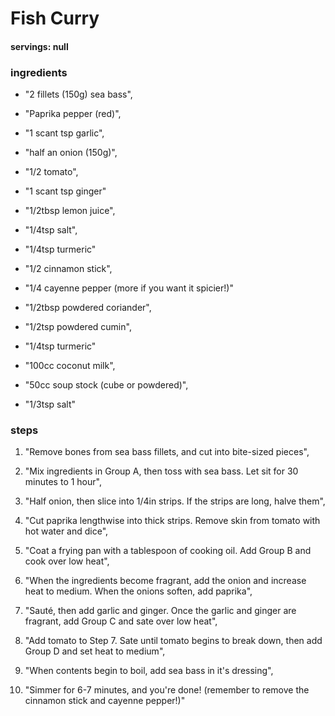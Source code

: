 # Fish Curry
#### servings: null
### ingredients
- "2 fillets (150g) sea bass",
- "Paprika pepper (red)",
- "1 scant tsp garlic",
- "half an onion (150g)",
- "1/2 tomato",
- "1 scant tsp ginger"
 
- "1/2tbsp lemon juice",
- "1/4tsp salt",
- "1/4tsp turmeric"

- "1/2 cinnamon stick",
- "1/4 cayenne pepper (more if you want it spicier!)"

- "1/2tbsp powdered coriander",
- "1/2tsp powdered cumin",
- "1/4tsp turmeric"

- "100cc coconut milk",
- "50cc soup stock (cube or powdered)",
- "1/3tsp salt"

### steps
1. "Remove bones from sea bass fillets, and cut into bite-sized pieces",

2. "Mix ingredients in Group A, then toss with sea bass. Let sit for 30 minutes to 1 hour",

3. "Half onion, then slice into 1/4in strips. If the strips are long, halve them",

4. "Cut paprika lengthwise into thick strips. Remove skin from tomato with hot water and dice",

5. "Coat a frying pan with a tablespoon of cooking oil. Add Group B and cook over low heat",

6. "When the ingredients become fragrant, add the onion and increase heat to medium. When the onions soften, add paprika",

7. "Sauté, then add garlic and ginger. Once the garlic and ginger are fragrant, add Group C and sate over low heat",

8. "Add tomato to Step 7. Sate until tomato begins to break down, then add Group D and set heat to medium",

9. "When contents begin to boil, add sea bass in it's dressing",

10. "Simmer for 6-7 minutes, and you're done! (remember to remove the cinnamon stick and cayenne pepper!)"